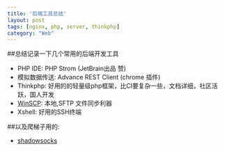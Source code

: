 ```yaml
---
title: '后端工具总结'
layout: post
tags: [nginx, php, server, thinkphp]
category: "Web"
---
```

##总结记录一下几个常用的后端开发工具
* PHP IDE: PHP Strom (JetBrain出品 赞)
* 模拟数据传送: Advance REST Client (chrome 插件)
* Thinkphp: 好用的的轻量级php框架，比CI要复杂一些，文档详细，社区活跃，国人开发
* [WinSCP]("{{attachment.href}}/WinSCPPortable.rar"): 本地,SFTP 文件同步利器
* Xshell: 好用的SSH终端

##以及爬梯子用的:
* [shadowsocks]({{attachment.href}}/ssh_tool.zip)
